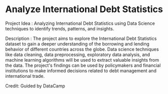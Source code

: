# Analyze International Debt Statistics
Project Idea : Analyzing International Debt Statistics using Data Science techniques to identify trends, patterns, and insights.

Description : The project aims to explore the International Debt Statistics dataset to gain a deeper understanding of the borrowing and lending behavior of different countries across the globe. Data science techniques like data cleaning, data preprocessing, exploratory data analysis, and machine learning algorithms will be used to extract valuable insights from the data. The project's findings can be used by policymakers and financial institutions to make informed decisions related to debt management and international trade.

Credit: Guided by DataCamp

